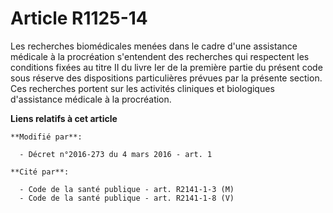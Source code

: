 # Article R1125-14

Les recherches biomédicales menées dans le cadre d'une assistance médicale à la procréation s'entendent des recherches qui
respectent les conditions fixées au titre II du livre Ier de la première partie du présent code sous réserve des dispositions
particulières prévues par la présente section. Ces recherches portent sur les activités cliniques et biologiques d'assistance
médicale à la procréation.

**Liens relatifs à cet article**

	**Modifié par**:

	  - Décret n°2016-273 du 4 mars 2016 - art. 1

	**Cité par**:

	  - Code de la santé publique - art. R2141-1-3 (M)
	  - Code de la santé publique - art. R2141-1-8 (V)
